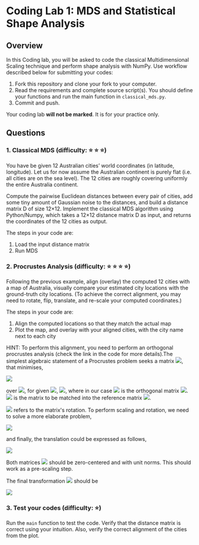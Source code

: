 # Coding Lab 1: MDS and Statistical Shape Analysis

## Overview

In this Coding lab, you will be asked to code the classical Multidimensional Scaling technique and perform shape analysis with NumPy. Use workflow described below for submitting your codes:
1. Fork this repository and clone your fork to your computer.
2. Read the requirements and complete source script(s). You should define your functions and run the main function in `classical_mds.py`.
3. Commit and push.

Your coding lab **will not be marked**. It is for your practice only.

## Questions

### 1. Classical MDS (difficulty: :star: :star: :star:)

You have be given 12 Australian cities’ world coordinates (in latitude, longitude). Let us for now assume the Australian continent is purely flat (i.e. all cities are on the sea level). The 12 cities are roughly covering uniformly the entire Australia continent.

Compute the pairwise Euclidean distances between every pair of cities, add some tiny amount of Gaussian noise to the distances, and build a distance matrix D of size 12×12. Implement the classical MDS algorithm using Python/Numpy, which takes a 12×12 distance matrix D as input, and returns the coordinates of the 12 cities as output.

The steps in your code are:
1. Load the input distance matrix
2. Run MDS

### 2. Procrustes Analysis (difficulty: :star: :star: :star: :star:)

Following the previous example, align (overlay) the computed 12 cities with a map of Australia, visually compare your estimated city locations with the ground-truth city locations. (To achieve the correct alignment, you may need to rotate, flip, translate, and re-scale your computed coordinates.)

The steps in your code are:
1. Align the computed locations so that they match the actual map
2. Plot the map, and overlay with your aligned cities, with the city name next to each city

HINT: To perform this alignment, you need to perform an orthogonal procrustes analysis (check the link in the code for more details).The simplest algebraic statement of a Procrustes problem seeks a matrix <img src="https://render.githubusercontent.com/render/math?math=T">, that minimises,

<img src="https://render.githubusercontent.com/render/math?math=Q^{opt}=\arg_{\{Q|Q^{-1}=Q^T\}}\min\||X_1Q - X_2||^2_F">

over <img src="https://render.githubusercontent.com/render/math?math=Q\in R^{p_1xp_2}">, for given <img src="https://render.githubusercontent.com/render/math?math=X_1\in R^{nxp_1}">, <img src="https://render.githubusercontent.com/render/math?math=X_2\in R^{nxp_2}">, where in our case <img src="https://render.githubusercontent.com/render/math?math=T"> is the orthogonal matrix <img src="https://render.githubusercontent.com/render/math?math=Q">. <img src="https://render.githubusercontent.com/render/math?math=X_1"> is the matrix to be matched into the reference matrix <img src="https://render.githubusercontent.com/render/math?math=X_2">.

<img src="https://render.githubusercontent.com/render/math?math=Q"> refers to the matrix's rotation. To perform scaling and rotation, we need to solve a more elaborate problem,

<img src="https://render.githubusercontent.com/render/math?math=(Q^{opt}, s^{opt}) =\arg_{\{(Q, s)|Q^{-1}=Q^T\}}\min\||sX_1Q - X_2||^2_F">

and finally, the translation could be expressed as follows,

<img src="https://render.githubusercontent.com/render/math?math=t = \mu_{X_2} - s^{opt} \mu_{X_1}Q^{opt}">

Both matrices <img src="https://render.githubusercontent.com/render/math?math=X_1, X_2"> should be zero-centered and with unit norms. This should work as a pre-scaling step.

The final transformation <img src="https://render.githubusercontent.com/render/math?math=Z"> should be

<img src="https://render.githubusercontent.com/render/math?math=Z = sX_1 Q + t">

### 3. Test your codes (difficulty: :star:)

Run the `main` function to test the code. Verify that the distance matrix is correct using your intuition. Also, verify the correct alignment of the cities from the plot.
